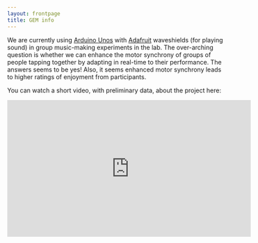 ```yaml
---
layout: frontpage
title: GEM info
---
```


We are currently using [Arduino Unos](https://www.arduino.cc/) with [Adafruit](https://www.adafruit.com/) waveshields (for playing sound) in group music-making experiments in the lab. The over-arching question is whether we can enhance the motor synchrony of groups of people tapping together by adapting in real-time to their performance. The answers seems to be yes! Also, it seems enhanced motor synchrony leads to higher ratings of enjoyment from participants.    

You can watch a short video, with preliminary data, about the project here: 

<iframe width="560" height="315" src="https://www.youtube.com/embed/optqIxLbz2k" title="YouTube video player" frameborder="0" allow="accelerometer; autoplay; clipboard-write; encrypted-media; gyroscope; picture-in-picture" allowfullscreen></iframe>

  
  


